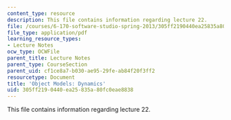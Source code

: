 ```yaml
---
content_type: resource
description: This file contains information regarding lecture 22.
file: /courses/6-170-software-studio-spring-2013/305ff2190440ea25835a80fc0eae8838_MIT6_170S13_22-objt-mdl-dyn.pdf
file_type: application/pdf
learning_resource_types:
- Lecture Notes
ocw_type: OCWFile
parent_title: Lecture Notes
parent_type: CourseSection
parent_uid: cf1ce8a7-b030-ae95-29fe-ab84f20f3ff2
resourcetype: Document
title: 'Object Models: Dynamics'
uid: 305ff219-0440-ea25-835a-80fc0eae8838
---
```

This file contains information regarding lecture 22.


